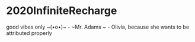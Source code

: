 # 2020InfiniteRecharge
good vibes only \~(•o•)\~
 \- \~Mr. Adams \~
 \- Olivia, because she wants to be attributed properly
